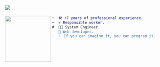 
<!-- If you enjoyed this, please consider giving a star to the repository on my GitHub profile. -->

  <!-- Welcome -->
<h1  align="start">
  <img src="https://readme-typing-svg.herokuapp.com/?font=Roboto&weight=900&size=40=true&vCenter=true&width=500&height=70&duration=4000&color=B3B3B3&lines=Hi+There!+👋;+I'm+Alexander+López!;" />
</h1>

  <!-- Profile Picture -->
<img align="left" height="150" src="https://i.giphy.com/media/v1.Y2lkPTc5MGI3NjExNjV4N2FrZnM1dmxoMTF3ZGdodzY5aXRjODhhc24yaW90Y3hhZ2I4OSZlcD12MV9pbnRlcm5hbF9naWZfYnlfaWQmY3Q9Zw/QDjpIL6oNCVZ4qzGs7/giphy.webp"/>

<!-- Description -->
```diff
+  🛠️ +7 years of professional experience.
+  ✔️ Responsible worker.
#  👨‍💻 System Engineer.
-  🚀 Web developer.
!  ✨ If you can imagine it, you can program it. 
```
